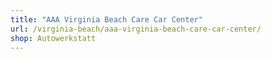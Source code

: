 ```yaml
---
title: "AAA Virginia Beach Care Car Center"
url: /virginia-beach/aaa-virginia-beach-care-car-center/
shop: Autowerkstatt
---
```

